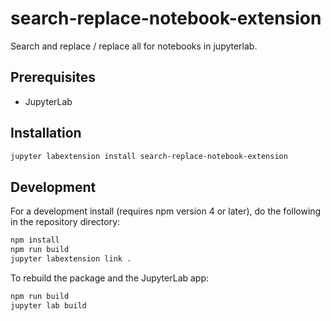 # search-replace-notebook-extension

Search and replace / replace all for notebooks in jupyterlab.


## Prerequisites

* JupyterLab

## Installation

```bash
jupyter labextension install search-replace-notebook-extension
```

## Development

For a development install (requires npm version 4 or later), do the following in the repository directory:

```bash
npm install
npm run build
jupyter labextension link .
```

To rebuild the package and the JupyterLab app:

```bash
npm run build
jupyter lab build
```

